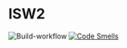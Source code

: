 # ISW2
![Build-workflow](https://github.com/chiaraiurato/ISW2/actions/workflows/maven.yml/badge.svg)
[![Code Smells](https://sonarcloud.io/api/project_badges/measure?project=chiaraiurato_ISW2&metric=code_smells)](https://sonarcloud.io/project/overview?id=chiaraiurato_ISW2)
 
